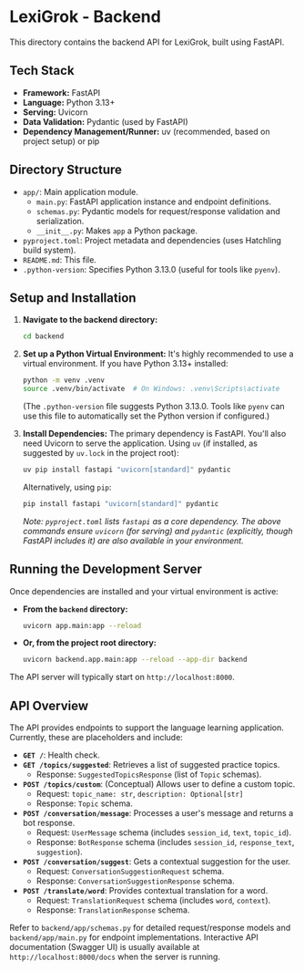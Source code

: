 # LexiGrok - Backend

This directory contains the backend API for LexiGrok, built using FastAPI.

## Tech Stack

-   **Framework:** FastAPI
-   **Language:** Python 3.13+
-   **Serving:** Uvicorn
-   **Data Validation:** Pydantic (used by FastAPI)
-   **Dependency Management/Runner:** uv (recommended, based on project setup) or pip

## Directory Structure

-   `app/`: Main application module.
    -   `main.py`: FastAPI application instance and endpoint definitions.
    -   `schemas.py`: Pydantic models for request/response validation and serialization.
    -   `__init__.py`: Makes `app` a Python package.
-   `pyproject.toml`: Project metadata and dependencies (uses Hatchling build system).
-   `README.md`: This file.
-   `.python-version`: Specifies Python 3.13.0 (useful for tools like `pyenv`).

## Setup and Installation

1.  **Navigate to the backend directory:**
    ```bash
    cd backend
    ```

2.  **Set up a Python Virtual Environment:**
    It's highly recommended to use a virtual environment. If you have Python 3.13+ installed:
    ```bash
    python -m venv .venv
    source .venv/bin/activate  # On Windows: .venv\Scripts\activate
    ```
    (The `.python-version` file suggests Python 3.13.0. Tools like `pyenv` can use this file to automatically set the Python version if configured.)

3.  **Install Dependencies:**
    The primary dependency is FastAPI. You'll also need Uvicorn to serve the application.
    Using `uv` (if installed, as suggested by `uv.lock` in the project root):
    ```bash
    uv pip install fastapi "uvicorn[standard]" pydantic
    ```
    Alternatively, using `pip`:
    ```bash
    pip install fastapi "uvicorn[standard]" pydantic
    ```
    *Note: `pyproject.toml` lists `fastapi` as a core dependency. The above commands ensure `uvicorn` (for serving) and `pydantic` (explicitly, though FastAPI includes it) are also available in your environment.*

## Running the Development Server

Once dependencies are installed and your virtual environment is active:

-   **From the `backend` directory:**
    ```bash
    uvicorn app.main:app --reload
    ```
-   **Or, from the project root directory:**
    ```bash
    uvicorn backend.app.main:app --reload --app-dir backend
    ```

The API server will typically start on `http://localhost:8000`.

## API Overview

The API provides endpoints to support the language learning application. Currently, these are placeholders and include:

-   **`GET /`**: Health check.
-   **`GET /topics/suggested`**: Retrieves a list of suggested practice topics.
    -   Response: `SuggestedTopicsResponse` (list of `Topic` schemas).
-   **`POST /topics/custom`**: (Conceptual) Allows user to define a custom topic.
    -   Request: `topic_name: str`, `description: Optional[str]`
    -   Response: `Topic` schema.
-   **`POST /conversation/message`**: Processes a user's message and returns a bot response.
    -   Request: `UserMessage` schema (includes `session_id`, `text`, `topic_id`).
    -   Response: `BotResponse` schema (includes `session_id`, `response_text`, `suggestion`).
-   **`POST /conversation/suggest`**: Gets a contextual suggestion for the user.
    -   Request: `ConversationSuggestionRequest` schema.
    -   Response: `ConversationSuggestionResponse` schema.
-   **`POST /translate/word`**: Provides contextual translation for a word.
    -   Request: `TranslationRequest` schema (includes `word`, `context`).
    -   Response: `TranslationResponse` schema.

Refer to `backend/app/schemas.py` for detailed request/response models and `backend/app/main.py` for endpoint implementations. Interactive API documentation (Swagger UI) is usually available at `http://localhost:8000/docs` when the server is running.
